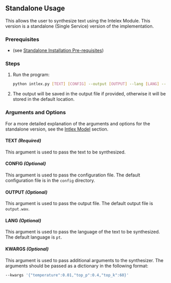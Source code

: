 ## Standalone Usage

This allows the user to synthesize text using the Intelex Module. This version is a standalone (Single Service) version of the implementation.

### Prerequisites

- (see [Standalone Installation Pre-requisites](../installation/standalone.md#prerequisites))

### Steps

1. Run the program:

    ```bash
    python intlex.py [TEXT] [CONFIG] --output [OUTPUT] --lang [LANG] --kwargs [KWARGS]
    ```

6. The output will be saved in the output file if provided, otherwise it will be stored in the default location.

### Arguments and Options
For a more detailed explanation of the arguments and options for the standalone version, see the [Intlex Model](../components/app_standalone.md#arguments-and-options) section.

#### TEXT *(Required)*

This argument is used to pass the text to be synthesized.

#### CONFIG *(Optional)*

This argument is used to pass the configuration file. The default configuration file is in the `config` directory.

#### OUTPUT *(Optional)*

This argument is used to pass the output file. The default output file is `output.wav`.

#### LANG *(Optional)*

This argument is used to pass the language of the text to be synthesized. The default language is `pt`.

#### KWARGS *(Optional)*

This argument is used to pass additional arguments to the synthesizer. The arguments should be passed as a dictionary in the following format:

```bash
--kwargs '{"temperature":0.01,"top_p":0.4,"top_k":60}'
```
